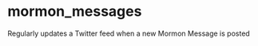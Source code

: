 mormon_messages
===============

Regularly updates a Twitter feed when a new Mormon Message is posted
